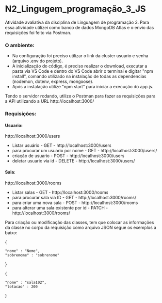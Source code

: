 # N2_Lingugem_programação_3_JS

Atividade avaliativa da disciplina de Linguagem de programação 3.
Para essa atividade utilizei como banco de dados MongoDB Atlas e o envio das requisições foi feito via Postman.
 
### O ambiente:
* Na configuração foi preciso utilizar o link da cluster usuario e senha (arquivo .env do projeto).
* A inicialização do código, é preciso realizar o download, executar a pasta via VS Code e dentro do VS Code abrir o terminal e digitar "npm install", comando utilizado na instalação de todas as dependencias (nodemon, dotenv, express, mongoose).
* Após a instalação utilize "npm start" para iniciar a execução do app.js.
 
Tendo o servidor rodando, utilize o Postman para fazer as requisições para a API utilizando a URL http://localhost:3000/

### Requisições: 
#### Usuario:
http://localhost:3000/users


* Listar usuário - GET - http://localhost:3000/users 
* para procurar um usuario por nome - GET - http://localhost:3000/users/<nome>
* criação de usuario - POST - http://localhost:3000/users 
* deletar usuario via id - DELETE - http://localhost:3000/users/<id>

#### Sala:
http://localhost:3000/rooms

* Listar salas - GET - http://localhost:3000/rooms
* para procurar sala via ID  - GET - http://localhost:3000/rooms/<id>
* para criar uma nova sala - POST - http://localhost:3000/rooms
* para alterar uma sala existente por id - PATCH - http://localhost:3000/rooms/<id>

Para criação ou modificação das classes, tem que colocar as informações da classe no corpo da requisição como arquivo JSON segue os exemplos a baixo:
 
 {
 
    "nome" : "Nome",
    "sobrenome" : "sobrenome"
 
}
 
 {
 
    "nome" : "sala102",
    "lotacao" : 200
 
}
